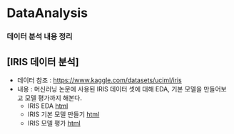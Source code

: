 # DataAnalysis
### 데이터 분석 내용 정리

## [IRIS 데이터 분석]
  * 데이터 참조 : https://www.kaggle.com/datasets/uciml/iris
  * 내용 : 머신러닝 논문에 사용된 IRIS 데이터 셋에 대해 EDA, 기본 모델을 만들어보고 모델 평가까지 해본다.
    * IRIS EDA [html](https://jogibbeum.github.io/DataAnalysis/IRIS_BASIC01.html)
    * IRIS 기본 모델 만들기 [html]()
    * IRIS 모델 평가 [html]()
